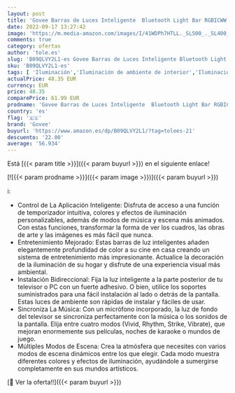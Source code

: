 ```yaml
---
layout: post
title: 'Govee Barras de Luces Inteligente  Bluetooth Light Bar RGBICWW Luz con 12 Modos de Escena y Mode de Música para PC TV y Dormitorio  No Funciona con Alexa o Google Assistant '
date: 2022-09-17 13:27:42
image: 'https://m.media-amazon.com/images/I/41WDPh7HTLL._SL500_._SL400_.jpg'
comments: true
category: ofertas
author: 'tole.es'
slug: 'B09QLVY2L1-es Govee Barras de Luces Inteligente Bluetooth Light Bar...'
sku: 'B09QLVY2L1-es'
tags: [ 'Iluminación','Iluminación de ambiente de interior','Iluminación de interior','Iluminación decorativa y para usos específicos de interior','alexa','govee','🇪🇸', ]
actualPrice: 48.35 EUR
currency: EUR
price: 48.35
comparePrice: 61.99 EUR
prodname: 'Govee Barras de Luces Inteligente  Bluetooth Light Bar RGBICWW Luz con 12 Modos de Escena y Mode de Música para PC TV y Dormitorio  No Funciona con Alexa o Google Assistant '
country: 'es'
flag: '🇪🇸'
brand: 'Govee'
buyurl: 'https://www.amazon.es/dp/B09QLVY2L1/?tag=tolees-21'
descuento: '22.00'
average: '56.934'
---
```


Está [{{< param title >}}]({{< param buyurl >}}) en el siguiente enlace!

[![{{< param prodname >}}]({{< param image >}})]({{< param buyurl >}})

ℹ️:

- Control de La Aplicación Inteligente: Disfruta de acceso a una función de temporizador intuitiva, colores y efectos de iluminación personalizables, además de modos de música y escena más animados. Con estas funciones, transformar la forma de ver los cuadros, las obras de arte y las imágenes es más fácil que nunca.
- Entretenimiento Mejorado: Estas barras de luz inteligentes añaden elegantemente profundidad de color a su cine en casa creando un sistema de entretenimiento más impresionante. Actualice la decoración de la iluminación de su hogar y disfrute de una experiencia visual más ambiental.
- Instalación Bidireccional: Fija la luz inteligente a la parte posterior de tu televisor o PC con un fuerte adhesivo. O bien, utilice los soportes suministrados para una fácil instalación al lado o detrás de la pantalla. Estas luces de ambiente son rápidas de instalar y fáciles de usar.
- Sincroniza La Música: Con un micrófono incorporado, la luz de fondo del televisor se sincroniza perfectamente con la música o los sonidos de la pantalla. Elija entre cuatro modos (Vivid, Rhythm, Strike, Vibrate), que mejoran enormemente sus películas, noches de karaoke o mundos de juego.
- Múltiples Modos de Escena: Crea la atmósfera que necesites con varios modos de escena dinámicos entre los que elegir. Cada modo muestra diferentes colores y efectos de iluminación, ayudándole a sumergirse completamente en sus mundos artísticos.

[🛒 Ver la oferta!!]({{< param buyurl >}})
